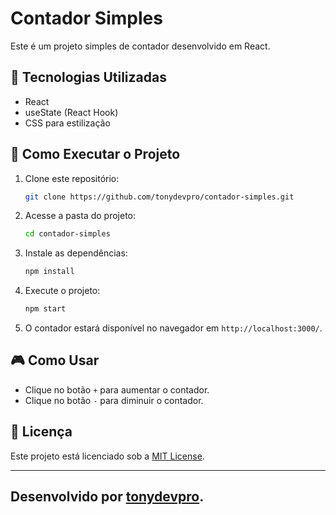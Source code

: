 # Contador Simples

Este é um projeto simples de contador desenvolvido em React.

## 📌 Tecnologias Utilizadas
- React
- useState (React Hook)
- CSS para estilização

## 🚀 Como Executar o Projeto
1. Clone este repositório:
   ```bash
   git clone https://github.com/tonydevpro/contador-simples.git
   ```
2. Acesse a pasta do projeto:
   ```bash
   cd contador-simples
   ```
3. Instale as dependências:
   ```bash
   npm install
   ```
4. Execute o projeto:
   ```bash
   npm start
   ```
5. O contador estará disponível no navegador em `http://localhost:3000/`.

## 🎮 Como Usar
- Clique no botão `+` para aumentar o contador.
- Clique no botão `-` para diminuir o contador.

## 📜 Licença
Este projeto está licenciado sob a [MIT License](LICENSE).

---
## Desenvolvido por [tonydevpro](https://github.com/tonydevpro).

